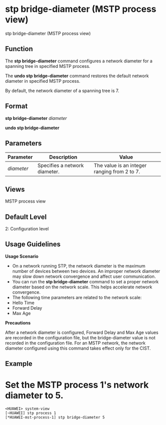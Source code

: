 stp bridge-diameter (MSTP process view)
=======================================

stp bridge-diameter (MSTP process view)

Function
--------



The **stp bridge-diameter** command configures a network diameter for a spanning tree in specified MSTP process.

The **undo stp bridge-diameter** command restores the default network diameter in specified MSTP process.



By default, the network diameter of a spanning tree is 7.


Format
------

**stp bridge-diameter** *diameter*

**undo stp bridge-diameter**


Parameters
----------

| Parameter | Description | Value |
| --- | --- | --- |
| *diameter* | Specifies a network diameter. | The value is an integer ranging from 2 to 7. |



Views
-----

MSTP process view


Default Level
-------------

2: Configuration level


Usage Guidelines
----------------

**Usage Scenario**

* On a network running STP, the network diameter is the maximum number of devices between two devices. An improper network diameter may slow down network convergence and affect user communication.
* You can run the **stp bridge-diameter** command to set a proper network diameter based on the network scale. This helps accelerate network convergence.
* The following time parameters are related to the network scale:
* Hello Time
* Forward Delay
* Max Age

**Precautions**



After a network diameter is configured, Forward Delay and Max Age values are recorded in the configuration file, but the bridge-diameter value is not recorded in the configuration file. For an MSTP network, the network diameter configured using this command takes effect only for the CIST.




Example
-------

# Set the MSTP process 1's network diameter to 5.
```
<HUAWEI> system-view
[~HUAWEI] stp process 1
[*HUAWEI-mst-process-1] stp bridge-diameter 5

```